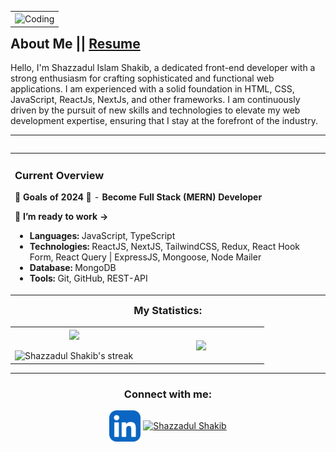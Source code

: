 <table align="left" style="border:none;">
<tr style="border:none;">
<td width="100%">
<img align="center" alt="Coding" width="450" src="https://repository-images.githubusercontent.com/588181932/e36ec678-7984-4cdd-8e4c-a3932772ff8e">
</td>
</tr>
</table>

---

## About Me || [Resume](https://drive.google.com/file/d/1kSYoUcT_84ti3Ewfk9CZJkF1j7nn5gJC/view?usp=sharing)

<p>Hello, I'm Shazzadul Islam Shakib, a dedicated front-end developer with a strong enthusiasm for crafting sophisticated and functional web applications. I am experienced with a solid foundation in HTML, CSS, JavaScript, ReactJs, NextJs, and other frameworks. I am continuously driven by the pursuit of new skills and technologies to elevate my web development expertise, ensuring that I stay at the forefront of the industry.</p>

---

<table align="left" style="border:none;">
<tr style="border:none;">
<td width="100%">

### Current Overview

**🥅 Goals of 2024 🥅** - **Become Full Stack (MERN) Developer**

**💼 I’m ready to work ->**

- **Languages:** JavaScript, TypeScript
- **Technologies:** ReactJS, NextJS, TailwindCSS, Redux, React Hook Form, React Query | ExpressJS, Mongoose, Node Mailer
- **Database:** MongoDB
- **Tools:** Git, GitHub, REST-API

</td>
</tr>
</table>

---

<h3 align="center">My Statistics:</h3>
<p align="center">
<table align="center" style="border:none;">
<tr style="border:none;">
<td width="50%" align="center">

  <img align="center" src="https://github-readme-stats.vercel.app/api?username=Shazzadul-Shakib&theme=dark&show_icons=true&count_private=true" />
  <br><br>
  <img title="🔥 Get streak stats for your profile at git.io/streak-stats" alt="Shazzadul Shakib's streak" src="https://github-readme-streak-stats.herokuapp.com/?user=Shazzadul-Shakib&theme=dark&hide_border=false" /> 
</td>
<td width="50%" align="center">

  <img align="center" src="https://github-readme-stats.anuraghazra1.vercel.app/api/top-langs/?username=Shazzadul-Shakib&theme=dark&hide_border=false&no-bg=true&no-frame=true&langs_count=10"/>
  
</td>
</tr>
</table>
</p>

---

<h3 align="center">Connect with me:</h3>
<p align="center">
<a href="https://www.linkedin.com/in/shazzadul-islam-shakib" target="_blank"><img align="center" src="https://github.com/tandpfun/skill-icons/blob/main/icons/LinkedIn.svg" alt="shazzadul_shakib" height="50" width="50" /></a>
<a href="https://www.facebook.com/shazzadulislam.shakib.9" target="_blank"><img align="center" src="https://raw.githubusercontent.com/rahuldkjain/github-profile-readme-generator/master/src/images/icons/Social/facebook.svg" alt="Shazzadul Shakib" height="50" width="50" /></a>
</p>
